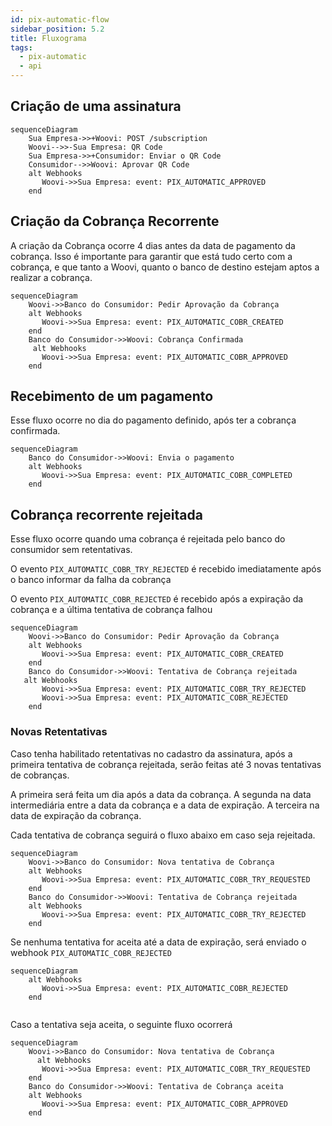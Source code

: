 ```yaml
---
id: pix-automatic-flow
sidebar_position: 5.2
title: Fluxograma
tags:
  - pix-automatic
  - api
---
```


## Criação de uma assinatura
```mermaid
sequenceDiagram
    Sua Empresa->>+Woovi: POST /subscription
    Woovi-->>-Sua Empresa: QR Code
    Sua Empresa->>+Consumidor: Enviar o QR Code
    Consumidor-->>Woovi: Aprovar QR Code
    alt Webhooks 
       Woovi->>Sua Empresa: event: PIX_AUTOMATIC_APPROVED
    end
```

## Criação da Cobrança Recorrente
A criação da Cobrança ocorre 4 dias antes da data de pagamento da cobrança. Isso é importante para garantir que está tudo certo com a cobrança, e que tanto a Woovi, quanto o banco de destino estejam aptos a realizar a cobrança.

```mermaid
sequenceDiagram
    Woovi->>Banco do Consumidor: Pedir Aprovação da Cobrança
    alt Webhooks 
       Woovi->>Sua Empresa: event: PIX_AUTOMATIC_COBR_CREATED
    end
    Banco do Consumidor->>Woovi: Cobrança Confirmada
     alt Webhooks 
       Woovi->>Sua Empresa: event: PIX_AUTOMATIC_COBR_APPROVED
    end
```

## Recebimento de um pagamento

Esse fluxo ocorre no dia do pagamento definido, após ter a cobrança confirmada.

```mermaid
sequenceDiagram
    Banco do Consumidor->>Woovi: Envia o pagamento
    alt Webhooks 
       Woovi->>Sua Empresa: event: PIX_AUTOMATIC_COBR_COMPLETED
    end
```

## Cobrança recorrente rejeitada

Esse fluxo ocorre quando uma cobrança é rejeitada pelo banco do consumidor sem retentativas.

O evento `PIX_AUTOMATIC_COBR_TRY_REJECTED` é recebido imediatamente após o banco informar da falha da cobrança

O evento `PIX_AUTOMATIC_COBR_REJECTED` é recebido após a expiração da cobrança e a última tentativa de cobrança falhou

```mermaid
sequenceDiagram
    Woovi->>Banco do Consumidor: Pedir Aprovação da Cobrança
    alt Webhooks 
       Woovi->>Sua Empresa: event: PIX_AUTOMATIC_COBR_CREATED
    end
    Banco do Consumidor->>Woovi: Tentativa de Cobrança rejeitada
   alt Webhooks 
       Woovi->>Sua Empresa: event: PIX_AUTOMATIC_COBR_TRY_REJECTED
       Woovi->>Sua Empresa: event: PIX_AUTOMATIC_COBR_REJECTED
    end
```

### Novas Retentativas
Caso tenha habilitado retentativas no cadastro da assinatura, após a primeira tentativa de cobrança rejeitada, serão feitas até 3 novas tentativas de cobranças.

A primeira será feita um dia após a data da cobrança.
A segunda na data intermediária entre a data da cobrança e a data de expiração.
A terceira na data de expiração da cobrança.

Cada tentativa de cobrança seguirá o fluxo abaixo em caso seja rejeitada.

```mermaid
sequenceDiagram
    Woovi->>Banco do Consumidor: Nova tentativa de Cobrança
    alt Webhooks 
       Woovi->>Sua Empresa: event: PIX_AUTOMATIC_COBR_TRY_REQUESTED
    end
    Banco do Consumidor->>Woovi: Tentativa de Cobrança rejeitada
    alt Webhooks 
       Woovi->>Sua Empresa: event: PIX_AUTOMATIC_COBR_TRY_REJECTED
    end
```

Se nenhuma tentativa for aceita até a data de expiração, será enviado o webhook `PIX_AUTOMATIC_COBR_REJECTED`

```mermaid
sequenceDiagram
    alt Webhooks 
       Woovi->>Sua Empresa: event: PIX_AUTOMATIC_COBR_REJECTED
    end
    
```

Caso a tentativa seja aceita, o seguinte fluxo ocorrerá

```mermaid
sequenceDiagram
    Woovi->>Banco do Consumidor: Nova tentativa de Cobrança
      alt Webhooks 
       Woovi->>Sua Empresa: event: PIX_AUTOMATIC_COBR_TRY_REQUESTED
    end
    Banco do Consumidor->>Woovi: Tentativa de Cobrança aceita
    alt Webhooks 
       Woovi->>Sua Empresa: event: PIX_AUTOMATIC_COBR_APPROVED
    end
```



